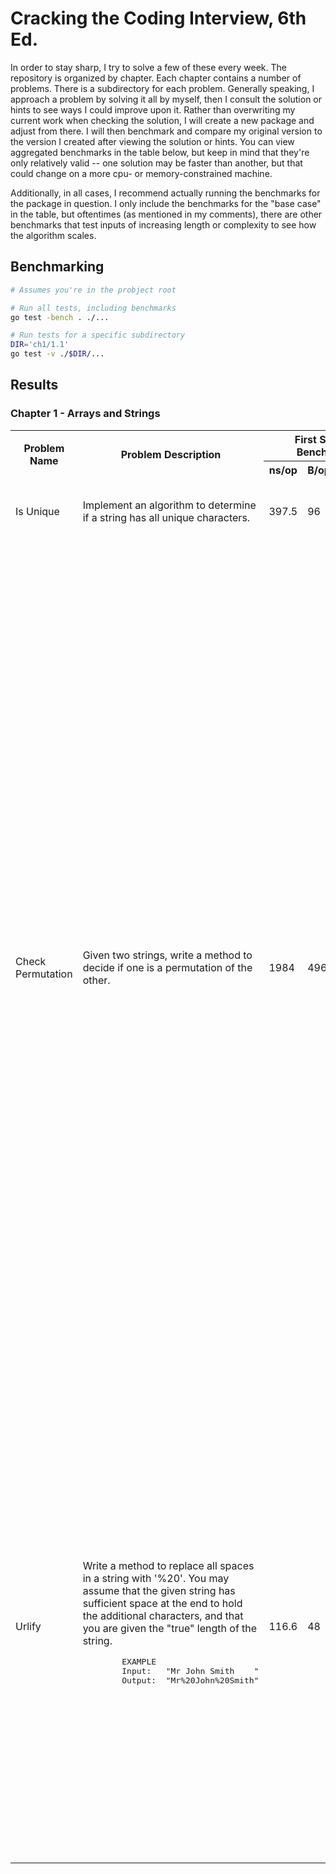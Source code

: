 # Cracking the Coding Interview, 6th Ed. 

In order to stay sharp, I try to solve a few of these every week. The repository is organized by chapter. Each chapter contains a number of problems. There is a subdirectory for each problem. Generally speaking, I approach a problem by solving it all by myself, then I consult the solution or hints to see ways I could improve upon it. Rather than overwriting my current work when checking the solution, I will create a new package and adjust from there. I will then benchmark and compare my original version to the version I created after viewing the solution or hints. You can view aggregated benchmarks in the table below, but keep in mind that they're only relatively valid -- one solution may be faster than another, but that could change on a more cpu- or memory-constrained machine.

Additionally, in all cases, I recommend actually running the benchmarks for the package in question. I only include the benchmarks for the "base case" in the table, but oftentimes (as mentioned in my comments), there are other benchmarks that test inputs of increasing length or complexity to see how the algorithm scales.

## Benchmarking
```bash
# Assumes you're in the probject root

# Run all tests, including benchmarks
go test -bench . ./...

# Run tests for a specific subdirectory
DIR='ch1/1.1'
go test -v ./$DIR/...
```

## Results

### Chapter 1 - Arrays and Strings

<table>
  <tr>
    <th rowspan="2">
      Problem Name
    </th>
    <th rowspan="2">
      Problem Description
    </th>
    <th colspan="3">
      First Solution Benchmarks
    </th>
    <th colspan="3">
      Revision Benchmarks
    </th>
    <th rowspan="2">
      Comments
    </th>
  </tr>
  <tr>
    <th>ns/op</th>
    <th>B/op</th>
    <th>allocs/op</th>
    <th>ns/op</th>
    <th>B/op</th>
    <th>allocs/op</th>
  </tr>
  <tr>
    <td>Is Unique</td>
    <td>Implement an algorithm to determine if a string has all unique characters.</td>
    <td>397.5</td>
    <td>96</td>
    <td>1</td>
    <td>N/A</td>
    <td>N/A</td>
    <td>N/A</td>
    <td>My solution was so close to the book solution that I didn't bother revising.</td>
  </tr>
  <tr>
    <td>Check Permutation</td>
    <td>Given two strings, write a method to decide if one is a permutation of the other.</td>
    <td>1984</td>
    <td>496</td>
    <td>6</td>
    <td>3844</td>
    <td>1731</td>
    <td>6</td>
    <td><p>The benchmarks on this one are a bit misleading -- run the full package benchmarks to see the full story. My original solution was to sort both strings and compare them, exiting early if a rune comparison failed. In the best case (strings of unequal length), this runs in O(1) time. In the normal case, it bottlenecks at the sort step with O(log(N)) time, since both sorts have to run before starting comparison.</p>
    <p>The revised solution uses a rune-int map to count the character occurrences of the first string and compare them to the character occurrences of the second string, exiting early if there are any differences. With small strings, this performs worse. However, with larger strings, it begins to shine: As with the first solution, with strings of unequal length, it runs in O(1). With equal-length strings, it runs in O(N) time, where N is the length of both strings.</p></td>
  </tr>
  <tr>
    <td>Urlify</td>
    <td>
      <p>Write a method to replace all spaces in a string with '%20'. You may assume that the given string has sufficient space at the end to hold the additional characters, and that you are given the "true" length of the string.</p>
      <pre>
        EXAMPLE<nbsp>
        Input:   "Mr John Smith    "
        Output:  "Mr%20John%20Smith"
      </pre>
    </td>
    <td>116.6</td>
    <td>48</td>
    <td>2</td>
    <td>105.5</td>
    <td>0</td>
    <td>0</td>
    <td>
      <p>This is one of those cases where I would really advocate for the less-efficient but much more readable algorithm. Using <code>strings.Replace</code> and <code>strings.Trim</code> on the input is two lines and is really fast. That's how it's done in the "clean" version. The "clever" version, using no libraries, avoids allocations by using a rune array and looking backwards through the string. It's so eerily close to the solution the book proposes, I'm not writing a "revised" version.</p>
    </td>
  </tr>
</table>
